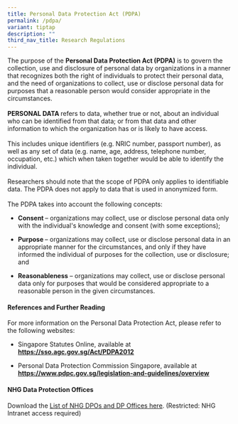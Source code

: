 ```yaml
---
title: Personal Data Protection Act (PDPA)
permalink: /pdpa/
variant: tiptap
description: ""
third_nav_title: Research Regulations
---
```

<p>The purpose of the <strong>Personal Data Protection Act (PDPA)</strong> is
to govern the collection, use and disclosure of personal data by organizations
in a manner that recognizes both the right of individuals to protect their
personal data, and the need of organizations to collect, use or disclose
personal data for purposes that a reasonable person would consider appropriate
in the circumstances.
<br>
<br><strong>PERSONAL DATA </strong>refers to data, whether true or not, about
an individual who can be identified from that data; or from that data and
other information to which the organization has or is likely to have access.
<br>
<br>This includes unique identifiers (e.g. NRIC number, passport number),
as well as any set of data (e.g. name, age, address, telephone number,
occupation, etc.) which when taken together would be able to identify the
individual.
<br>
<br>Researchers should note that the scope of PDPA only applies to identifiable
data. The PDPA does not apply to data that is used in anonymized form.
<br>
<br>The PDPA takes into account the following concepts:</p>
<ul data-tight="true" class="tight">
<li>
<p><strong>Consent </strong>– organizations may collect, use or disclose
personal data only with the individual's knowledge and consent (with some
exceptions);</p>
</li>
</ul>
<ul data-tight="true" class="tight">
<li>
<p><strong>Purpose </strong>– organizations may collect, use or disclose
personal data in an appropriate manner for the circumstances, and only
if they have informed the individual of purposes for the collection, use
or disclosure; and</p>
</li>
</ul>
<ul data-tight="true" class="tight">
<li>
<p><strong>Reasonableness</strong> – organizations may collect, use or disclose
personal data only for purposes that would be considered appropriate to
a reasonable person in the given circumstances.</p>
</li>
</ul>
<p></p>
<h4><strong>References and Further Reading</strong></h4>
<p>For more information on the Personal Data Protection Act, please refer
to the following websites:</p>
<ul data-tight="true" class="tight">
<li>
<p>Singapore Statutes Online, available at <strong><a href="https://sso.agc.gov.sg/Act/PDPA2012" rel="noopener noreferrer nofollow" target="_blank"><u>https://sso.agc.gov.sg/Act/PDPA2012</u></a></strong>
</p>
</li>
</ul>
<ul data-tight="true" class="tight">
<li>
<p>Personal Data Protection Commission Singapore, available at <strong><a href="https://sso.agc.gov.sg/Act/PDPA2012" rel="noopener noreferrer nofollow" target="_blank"><u>https://www.pdpc.gov.sg/legislation-and-guidelines/overview</u></a></strong>
</p>
</li>
</ul>
<p></p>
<h4><strong>NHG Data Protection Offices</strong></h4>
<p>Download the <a href="https://mynhg.nhg.com.sg/dept/rcu/Shared Library/Research Data/List of NHG DPO and DP Offices.pdf" rel="noopener nofollow" target="_blank">List of NHG DPOs and DP Offices here</a>.
(Restricted: NHG Intranet access required)</p>
<p></p>
<p></p>